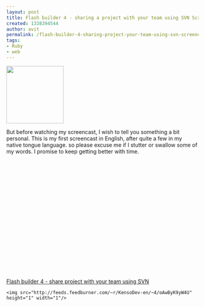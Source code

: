 ```yaml
---
layout: post
title: Flash builder 4 - sharing a project with your team using SVN Screencast
created: 1338394544
author: avit
permalink: /flash-builder-4-sharing-project-your-team-using-svn-screencast
tags:
- Ruby
- web
---
```

<a href='http://www.kensodev.com/2010/05/24/flash-builder-4-sharing-a-project-with-your-team-using-svn-screencast/flash-builder-4/' rel='attachment wp-att-450'><img alt='' class='alignleft size-thumbnail wp-image-450' height='150' src='http://www.kensodev.com/wp-content/uploads/2010/05/Flash-Builder-4-150x150.png' title='Flash Builder 4' width='150' /></a>
<p>But before watching my screencast, I wish to tell you something a bit personal. This is my first screencast in English, after quite a few in my native tongue language. so please excuse me if I stutter or swallow some of my words. I promise to keep getting better with time.</p>
<!--more--><object classid='clsid:d27cdb6e-ae6d-11cf-96b8-444553540000' codebase='http://download.macromedia.com/pub/shockwave/cabs/flash/swflash.cab#version=6,0,40,0' height='309' width='550'><param name='allowfullscreen' value='true' /><param name='allowscriptaccess' value='always' /><param name='src' value='http://vimeo.com/moogaloop.swf?clip_id=11974122&server=vimeo.com&show_title=1&show_byline=1&show_portrait=0&color=00ADEF&fullscreen=1' /><embed allowfullscreen='true' allowscriptaccess='always' height='309' src='http://vimeo.com/moogaloop.swf?clip_id=11974122&server=vimeo.com&show_title=1&show_byline=1&show_portrait=0&color=00ADEF&fullscreen=1' type='application/x-shockwave-flash' width='550' /></object><a href='http://vimeo.com/11974122'>Flash builder 4 - share project with your team using SVN</a>
      
    <img src="http://feeds.feedburner.com/~r/KensoDev-en/~4/oAwByK9yW4U" height="1" width="1"/>
